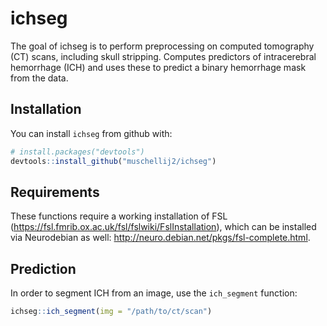 
<!-- README.md is generated from README.Rmd. Please edit that file -->

# ichseg

The goal of ichseg is to perform preprocessing on computed tomography
(CT) scans, including skull stripping. Computes predictors of
intracerebral hemorrhage (ICH) and uses these to predict a binary
hemorrhage mask from the data.

## Installation

You can install `ichseg` from github with:

``` r
# install.packages("devtools")
devtools::install_github("muschellij2/ichseg")
```

## Requirements

These functions require a working installation of FSL
(<https://fsl.fmrib.ox.ac.uk/fsl/fslwiki/FslInstallation>), which can be
installed via Neurodebian as well:
<http://neuro.debian.net/pkgs/fsl-complete.html>.

## Prediction

In order to segment ICH from an image, use the `ich_segment` function:

``` r
ichseg::ich_segment(img = "/path/to/ct/scan")
```
